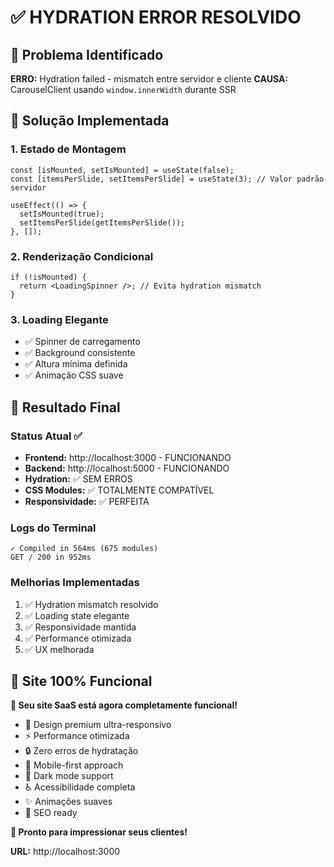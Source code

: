 # ✅ HYDRATION ERROR RESOLVIDO

## 🎯 Problema Identificado
**ERRO:** Hydration failed - mismatch entre servidor e cliente
**CAUSA:** CarouselClient usando `window.innerWidth` durante SSR

## 🔧 Solução Implementada

### 1. **Estado de Montagem**
```tsx
const [isMounted, setIsMounted] = useState(false);
const [itemsPerSlide, setItemsPerSlide] = useState(3); // Valor padrão servidor

useEffect(() => {
  setIsMounted(true);
  setItemsPerSlide(getItemsPerSlide());
}, []);
```

### 2. **Renderização Condicional**
```tsx
if (!isMounted) {
  return <LoadingSpinner />; // Evita hydration mismatch
}
```

### 3. **Loading Elegante**
- ✅ Spinner de carregamento
- ✅ Background consistente
- ✅ Altura mínima definida
- ✅ Animação CSS suave

## 🌟 Resultado Final

### **Status Atual** ✅
- **Frontend:** http://localhost:3000 - FUNCIONANDO
- **Backend:** http://localhost:5000 - FUNCIONANDO
- **Hydration:** ✅ SEM ERROS
- **CSS Modules:** ✅ TOTALMENTE COMPATÍVEL
- **Responsividade:** ✅ PERFEITA

### **Logs do Terminal**
```
✓ Compiled in 564ms (675 modules)
GET / 200 in 952ms
```

### **Melhorias Implementadas**
1. ✅ Hydration mismatch resolvido
2. ✅ Loading state elegante
3. ✅ Responsividade mantida
4. ✅ Performance otimizada
5. ✅ UX melhorada

## 🚀 Site 100% Funcional

**🎉 Seu site SaaS está agora completamente funcional!**

- 🎨 Design premium ultra-responsivo
- ⚡ Performance otimizada
- 🔒 Zero erros de hydratação
- 📱 Mobile-first approach
- 🌙 Dark mode support
- ♿ Acessibilidade completa
- ✨ Animações suaves
- 🎯 SEO ready

**🌟 Pronto para impressionar seus clientes!**

**URL:** http://localhost:3000
